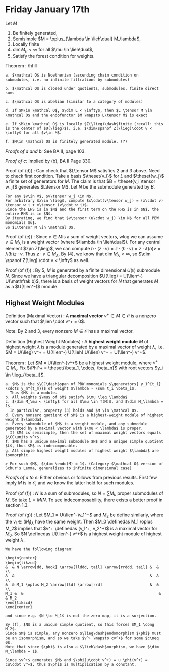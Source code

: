 # Friday January 17th

Let $M$ 

1. Be finitely generated, 
2. Semisimple $M = \oplus_{\lambda \in \lieh\dual} M_\lambda$, 
3. Locally finite 
4. $\dim M_\mu < \infty$ for all $\mu \in \lieh\dual$,
5. Satisfy the forest condition for weights.

Theorem
: \hfill

    a. $\mathcal O$ is Noetherian (ascending chain condition on submodules, i.e. no infinite filtrations by submodules)
    
    b. $\mathcal O$ is closed under quotients, submodules, finite direct sums
    
    c. $\mathcal O$ is abelian (similar to a category of modules)
    
    d. If $M\in \mathcal O$, $\dim L < \infty$, then $L \tensor M \in \mathcal O$ and the endofunctor $M \mapsto L\tensor M$ is exact
    
    e. If $M\in \mathcal O$ is locally $Z(\lieg)\dash$finite (recall: this is the center of $U(\lieg)$), i.e. $\dim\spanof Z(\lieg)\cdot v < \infty$ for all $v\in M$.

    f. $M\in \mathcal O$ is finitely generated module. (?) 

*Proofs of a and b:*
See BA II, page 103.

*Proof of c:*
Implied by (b), BA II Page 330.

Proof (of (d))
:   Can check that $L\tensor M$ satisfies 2 and 3 above.
    Need to check first condition.
    Take a basis $\theset{v_i}$ for $L$ and $\theset{w_j}$ a finite set of generators for $M$.
    The claim is that $B = \theset{v_i \tensor w_j}$ generates $L\tensor M$.
    Let $N$ be the submodule generated by $B$.

    For any $v\in V$, $v\tensor w_j \in N$.
    For arbitrary $x\in \lieg$, compute $x\cdot(v\tensor w_j) = (x\cdot v) \tensor w_j + x\tensor (v\cdot w_j)$.
    Since the LHS is in $N$ and the first term on the RHS is in $N$, the entire RHS is in $N$.
    By iterating, we find that $v\tensor (u\cdot w_j) \in N$ for all PBW monomials $u$.
    So $L\tensor M \in \mathcal O$.


Proof (of (e))
: Since $v\in M$is a sum of weight vectors, wlog we can assume $v \in M_\lambda$ is a weight vector (where $\lambda \in \lieh\dual$).
  For any central element $z\in Z(\lieg)$, we can compute $h\cdot(z\cdot v) = z \cdot (h\cdot v) = z \cdot \lambda(h) v = \lambda(h)z \cdot v$. 
  Thus $z\cdot v\in M_\lambda$.
  By (4), we know that $\dim M_\lambda < \infty$, so $\dim \spanof Z(\lieg) \cdot v < \infty$ as well.

Proof (of (f))
: By 5, $M$ is generated by a finite dimensional $U(\mathfrak b)$ submodule $N$.
  Since we have a triangular decomposition $U(\lieg) = U(\lien^-) U(\mathfrak b)$, there is a basis of weight vectors for $N$ that generates $M$ as a $U(\lien^-)$ module.

## Highest Weight Modules

Definition (Maximal Vector)
: A **maximal vector** $v^+ \in M \in \mathcal O$ is a nonzero vector such that $\lien \cdot v^+ = 0$.

Note: By 2 and 3, every nonzero $M\in \mathcal O$ has a maximal vector.

Definition (Highest Weight Modules)
: A **highest weight module** $M$ of highest weight $\lambda$ is a module generated by a maximal vector of weight $\lambda$, i.e. 
$M = U(\lieg) v^+ = U(\lien^-) U(\lieh) U(\lien) v^+ = U(\lien^-) v^+$.

Theorem
:   Let $M = U(\lien^-)v^+$ be a highest weight module, where $v^+ \in M_\lambda$.
    Fix $\Phi^+ = \theset{\beta_1, \cdots, \beta_n}$ with root vectors $y_i \in \lieg_{\beta_i}$.

    a. $M$ is the $\CC\dash$span of PBW monomials $\generators{ y_1^{t_1} \cdots y_m^{t_m}}$ of weight $\lambda - \sum t_i \beta_i$.
      Thus $M$ is a module.
    b. All weights $\mu$ of $M$ satisfy $\mu \leq \lambda$
    c. $\dim M_\mu < \infty$ for all $\mu \in T(M)$, and $\dim M_\lambda = 1$.
      In particular, property (3) holds and $M \in \mathcal O$.
    d. Every nonzero quotient of $M$ is a highest-weight module of highest weight $\lambda$.
    e. Every submodule of $M$ is a weight module, and any submodule generated by a maximal vector with $\mu < \lambda$ is proper.
      If $M$ is semisimple, then the set of maximal weight vectors equals $\CC\units v^+$.
    f. $M$ has a unique maximal submodule $N$ and a unique simple quotient $L$, thus $M$ is indecomposable.
    g. All simple highest weight modules of highest weight $\lambda$ are isomorphic.
    
    > For such $M$, $\dim \endo(M) = 1$. (Category $\mathcal O$ version of Schur's Lemma, generalizes to infinite dimensional case)
  
*Proofs of a to e:*
Either obvious or follows from previous results.
First few imply $M$ is in $\mathcal O$, and we know the latter hold for such modules.

Proof (of (f))
: $N$ is a sum of submodules, so $N = \sum M_i$, proper submodules of $M$.
  So take $L = M/N$.
  To see indecomposability, there exists a better proof in section 1.3.

Proof (of (g))
:   Let $M_1 = U(\lien^-)v_1^+$ and $M_2$ be define similarly, where the $v_i \in (M_i)_\lambda$ have the same weight.
    Then $M_0 \definedas M_1 \oplus M_2$ implies that $v^+ \definedas (v_1^+, v_2^+)$ is a maximal vector for $M_0$.
    So $N \definedas U(\lien^-) v^+$ is a highest weight module of highest weight $\lambda$.

    We have the following diagram:

    \begin{center}
    \begin{tikzcd}
    &  & N \arrow[dd, hook] \arrow[llddd, tail] \arrow[rrddd, tail] &  &     \\
    &  &                                                            &  &     \\
    &  & M_1 \oplus M_2 \arrow[lld] \arrow[rrd]                     &  &     \\
    M_1 &  &                                                            &  & M_2
    \end{tikzcd}
    \end{center}

    and since e.g. $N \to M_1$ is not the zero map, it is a surjection.

    By (f), $N$ is a unique simple quotient, so this forces $M_1 \cong M_2$.
    Since $M$ is simple, any nonzero $\lieg\dash$endomorphism $\phi$ must be an isomorphism, and so we take $v^+ \mapsto cv^+$ for some $c\neq 0$.
    Note that since $\phi$ is also a $\lieh\dash$morphism, we have $\dim M_\lambda = 1$.

    Since $v^+$ generates $M$ and $\phi(u\cdot v^+) = u \phi(v^+) = cu\cdot v^+$, thus $\phi$ is multiplication by a constant.
